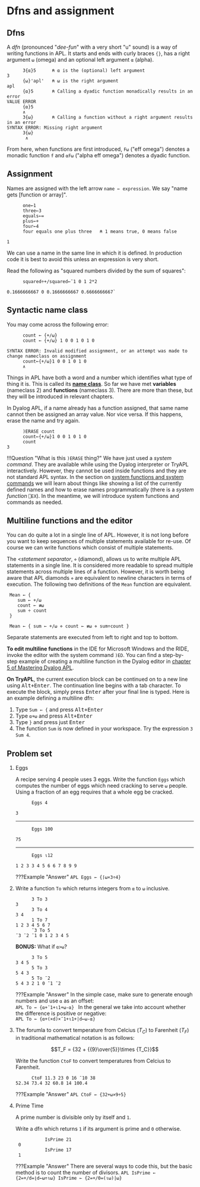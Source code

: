 # Dfns and assignment

## Dfns
A <dfn>dfn</dfn> (pronounced "*dee-fun*" with a very short "u" sound) is a way of writing functions in APL. It starts and ends with curly braces `{}`, has a right argument `⍵` (omega) and an optional left argument `⍺` (alpha).

```APL
      3{⍺}5      ⍝ ⍺ is the (optional) left argument
3
      {⍵}'apl'   ⍝ ⍵ is the right argument
apl
      {⍺}5       ⍝ Calling a dyadic function monadically results in an error
VALUE ERROR
      {⍺}5
      ∧
      3{⍵}       ⍝ Calling a function without a right argument results in an error
SYNTAX ERROR: Missing right argument
      3{⍵}
       ∧
```

From here, when functions are first introduced, `F⍵` ("eff omega") denotes a monadic function `f` and `⍺F⍵` ("alpha eff omega") denotes a dyadic function.

## Assignment
Names are assigned with the left arrow `name ← expression`. We say "name gets [function or array]".

```APL
      one←1
      three←3
      equals←=
      plus←+
      four←4
      four equals one plus three   ⍝ 1 means true, 0 means false
```
```
1
```

We can use a name in the same line in which it is defined. In production code it is best to avoid this unless an expression is very short.

Read the following as "squared numbers divided by the sum of squares":
```APL
      squared÷+/squared←¯1 0 1 2*2
```
```
0.1666666667 0 0.1666666667 0.6666666667`
```

## Syntactic name class
You may come across the following error:

```APL
      count ← {+/⍵}
      count ← {+/⍵} 1 0 0 1 0 1 0
```
```
SYNTAX ERROR: Invalid modified assignment, or an attempt was made to change nameclass on assignment
      count←{+/⍵}1 0 0 1 0 1 0
      ∧
```

Things in APL have both a word and a number which identifies what type of thing it is. This is called its [**name class**](http://help.dyalog.com/latest/#Language/System%20Functions/nc.htm). So far we have met **variables** (nameclass 2) and **functions** (nameclass 3). There are more than these, but they will be introduced in relevant chapters.

In Dyalog APL, if a name already has a function assigned, that same name cannot then be assigned an array value. Nor vice versa. If this happens, erase the name and try again.

```APL
      )ERASE count
      count←{+/⍵}1 0 0 1 0 1 0
      count
3
```

!!!Question "What is this `)ERASE` thing?"
	We have just used a <dfn>system command</dfn>. They are available while using the Dyalog interpreter or TryAPL interactively. However, they cannot be used inside functions and they are not standard APL syntax. In the section on [system functions and system commands](./Workspaces.md#system-commands) we will learn about things like showing a list of the currently defined names and how to erase names programmatically (there is a <dfn>system function</dfn> `⎕EX`). In the meantime, we will introduce system functions and commands as needed.

## Multiline functions and the editor
You can do quite a lot in a single line of APL. However, it is not long before you want to keep sequences of multiple statements available for re-use. Of course we can write functions which consist of multiple statements.

The <<dfn>statement separator</dfn>, `⋄` (diamond), allows us to write multiple APL statements in a single line. It is considered more readable to spread multiple statements across multiple lines of a function. However, it is worth being aware that APL diamonds `⋄` are equivalent to newline characters in terms of execution. The following two definitions of the `Mean` function are equivalent.

```APL
 Mean ← {
	sum ← +/⍵
	count ← ≢⍵
	sum ÷ count
 }

 Mean ← { sum ← +/⍵ ⋄ count ← ≢⍵ ⋄ sum÷count }
```

Separate statements are executed from left to right and top to bottom.

**To edit multiline functions** in the IDE for Microsoft Windows and the RIDE, invoke the editor with the system command `)ED`. You can find a step-by-step example of creating a multiline function in the Dyalog editor in [chapter 5 of Mastering Dyalog APL](https://mastering.dyalog.com/User-Defined-Functions.html?highlight=editor#a-working-example).

**On TryAPL**, the current execution block can be continued on to a new line using <kbd>Alt+Enter</kbd>. The continuation line begins with a tab character. To execute the block, simply press <kbd>Enter</kbd> after your final line is typed. Here is an example defining a multiline dfn:

1. Type `Sum ← {` and press <kbd>Alt+Enter</kbd>
2. Type `⍺+⍵` and press <kbd>Alt+Enter</kbd>
3. Type `}` and press just <kbd>Enter</kbd>
4. The function `Sum` is now defined in your workspace. Try the expression `3 Sum 4`.

## Problem set
1. Eggs

	A recipe serving 4 people uses 3 eggs. Write the function `Eggs` which computes the number of eggs which need cracking to serve `⍵` people. Using a fraction of an egg requires that a whole egg be cracked.

	```APL
	      Eggs 4
	```
	```
	3
	```
	---
	```APL
	      Eggs 100
	```
	```
	75
	```
	---
	```APL
	      Eggs ⍳12
	```
	```
	1 2 3 3 4 5 6 6 7 8 9 9
	```

	???Example "Answer"
		```APL
		Eggs ← {⌈⍵×3÷4}
		```

1. Write a function `To` which returns integers from `⍺` to `⍵` inclusive.

	```APL
	      3 To 3
	3
	      3 To 4
	3 4
	      1 To 7
	1 2 3 4 5 6 7
	      ¯3 To 5
	¯3 ¯2 ¯1 0 1 2 3 4 5
	```

	**BONUS:** What if `⍺>⍵`?  
	```APL
	      3 To 5
	3 4 5
	      5 To 3
	5 4 3
	      5 To ¯2
	5 4 3 2 1 0 ¯1 ¯2
	```

	???Example "Answer"
		In the simple case, make sure to generate enough numbers and use `⍺` as an offset:  
		```APL
		To ← {⍺+¯1+⍳1+⍵-⍺}
		```
		In the general we take into account whether the difference is positive or negative:  
		```APL
		To ← {⍺+(×d)×¯1+⍳1+|d←⍵-⍺}
		```

1. The forumla to convert temperature from Celcius ($T_C$) to Farenheit ($T_F$) in traditional mathematical notation is as follows:

	$$T_F = {32 + {{9}\over{5}}\times {T_C}}$$  

	Write the function `CtoF` to convert temperatures from Celcius to Farenheit.  
	```APL
	      CtoF 11.3 23 0 16 ¯10 38
	52.34 73.4 32 60.8 14 100.4
	```

	???Example "Answer"
		```APL
		CtoF ← {32+⍵×9÷5}
		```

1. Prime Time

	A prime number is divisible only by itself and `1`.

	Write a dfn which returns `1` if its argument is prime and `0` otherwise.

		          IsPrime 21
	    0
		          IsPrime 17
	    1

	???Example "Answer"
		There are several ways to code this, but the basic method is to count the number of divisors.
		```APL
		IsPrime ← {2=+/d=⌊d←⍵÷⍳⍵}
		IsPrime ← {2=+/0=(⍳⍵)|⍵}
		```